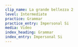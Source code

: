 ```yaml
---
clip_name: La grande bellezza 2
level: Intermediate
practice: Grammar
practice_entry: Impersonal Si
media: Video
index_heading: Grammar
index_entry: Impersonal Si
---
```

